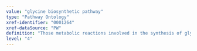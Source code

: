 ```yaml
---
value: "glycine biosynthetic pathway"
type: "Pathway Ontology"
xref-identifier: "0001264"
xref-dataSource: "PW"
definition: "Those metabolic reactions involved in the synthesis of glycine, a major inhibitory neurotransmitter."
level: "4"
---
```

